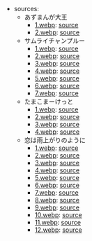 - sources:
  - あずまんが大王
    - [1.webp](./あずまんが大王/1.webp): [source](https://wall.alphacoders.com/big.php?i=26562)
    - [2.webp](./あずまんが大王/2.webp): [source](https://wall.alphacoders.com/big.php?i=66108)
  - サムライチャンプルー
    - [1.webp](./サムライチャンプルー/1.webp): [source](https://wallpapercave.com/w/gBcECJp)
    - [2.webp](./サムライチャンプルー/2.webp): [source](https://wallpaperaccess.com/full/28188.jpg)
    - [3.webp](./サムライチャンプルー/3.webp): [source](https://wallpaperaccess.com/full/12.jpg)
    - [4.webp](./サムライチャンプルー/4.webp): [source](https://coolwallpapers.me/1192273-samurai-champloo.html)
    - [5.webp](./サムライチャンプルー/5.webp): [source](https://coolwallpapers.me/1192292-samurai-champloo.html)
    - [6.webp](./サムライチャンプルー/6.webp): [source](https://wallpaperaccess.com/full/44384.jpg)
    - [7.webp](./サムライチャンプルー/7.webp): [source](https://wallpapercave.com/w/2LwtV5a)
  - たまこまーけっと
    - [1.webp](./たまこまーけっと/1.webp): [source](https://wallpaperaccess.com/full/3442975.jpg)
    - [2.webp](./たまこまーけっと/2.webp): [source](https://wallpaperaccess.com/full/5201112.jpg)
    - [3.webp](./たまこまーけっと/3.webp): [source](https://wallpaperaccess.com/full/5201115.png)
    - [4.webp](./たまこまーけっと/4.webp): [source](https://wall.alphacoders.com/big.php?i=954778)
  - 恋は雨上がりのように
    - [1.webp](./恋は雨上がりのように/1.webp): [source](https://wall.alphacoders.com/big.php?i=963055)
    - [2.webp](./恋は雨上がりのように/2.webp): [source](https://wall.alphacoders.com/big.php?i=967256)
    - [3.webp](./恋は雨上がりのように/3.webp): [source](https://wall.alphacoders.com/big.php?i=999766)
    - [4.webp](./恋は雨上がりのように/4.webp): [source](https://wall.alphacoders.com/big.php?i=999767)
    - [5.webp](./恋は雨上がりのように/5.webp): [source](https://wall.alphacoders.com/big.php?i=999772)
    - [6.webp](./恋は雨上がりのように/6.webp): [source](https://wallpapercave.com/w/wp10325075)
    - [7.webp](./恋は雨上がりのように/7.webp): [source](https://wallpapercave.com/w/wp10325077)
    - [8.webp](./恋は雨上がりのように/8.webp): [source](https://wallpapercave.com/w/wp10325085)
    - [9.webp](./恋は雨上がりのように/9.webp): [source](https://wallpapercave.com/w/wp10325106)
    - [10.webp](./恋は雨上がりのように/10.webp): [source](https://wallpapercave.com/w/wp10325115)
    - [11.webp](./恋は雨上がりのように/11.webp): [source](https://wallpapercave.com/w/wp10325125)
    - [12.webp](./恋は雨上がりのように/12.webp): [source](https://wallpapercave.com/w/wp4630263)
